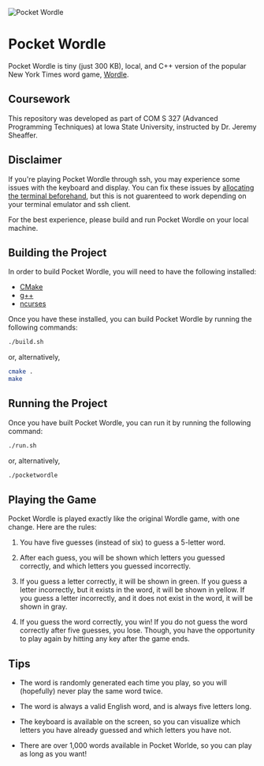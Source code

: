 ![Pocket Wordle](https://i.imgur.com/2Eh3cfN.png)

# Pocket Wordle

Pocket Wordle is tiny (just 300 KB), local, and C++ version of the popular New York Times word game, [Wordle](https://www.nytimes.com/games/wordle/index.html).

## Coursework

This repository was developed as part of COM S 327 (Advanced Programming Techniques) at Iowa State University, instructed by Dr. Jeremy Sheaffer.

## Disclaimer

If you're playing Pocket Wordle through ssh, you may experience some issues with the keyboard and display. You can fix these issues by [allocating the terminal beforehand](https://unix.stackexchange.com/questions/304699/ncurses-over-ssh-will-they-be-displayed), but this is not guarenteed to work depending on your terminal emulator and ssh client.

For the best experience, please build and run Pocket Wordle on your local machine.

## Building the Project

In order to build Pocket Wordle, you will need to have the following installed:

- [CMake](https://cmake.org/)
- [g++](https://gcc.gnu.org/)
- [ncurses](https://invisible-island.net/ncurses/)

Once you have these installed, you can build Pocket Wordle by running the following commands:

```bash
./build.sh
```

or, alternatively,

```bash
cmake .
make
```

## Running the Project

Once you have built Pocket Wordle, you can run it by running the following command:

```bash
./run.sh
```

or, alternatively,

```bash
./pocketwordle
```

## Playing the Game

Pocket Wordle is played exactly like the original Wordle game, with one change. Here are the rules:

1. You have five guesses (instead of six) to guess a 5-letter word.

2. After each guess, you will be shown which letters you guessed correctly, and which letters you guessed incorrectly.

3. If you guess a letter correctly, it will be shown in green. If you guess a letter incorrectly, but it exists in the word, it will be shown in yellow. If you guess a letter incorrectly, and it does not exist in the word, it will be shown in gray.

4. If you guess the word correctly, you win! If you do not guess the word correctly after five guesses, you lose. Though, you have the opportunity to play again by hitting any key after the game ends.

## Tips

- The word is randomly generated each time you play, so you will (hopefully) never play the same word twice.

- The word is always a valid English word, and is always five letters long.

- The keyboard is available on the screen, so you can visualize which letters you have already guessed and which letters you have not.

- There are over 1,000 words available in Pocket Worlde, so you can play as long as you want!
